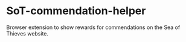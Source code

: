 # SoT-commendation-helper
Browser extension to show rewards for commendations on the Sea of Thieves website.
